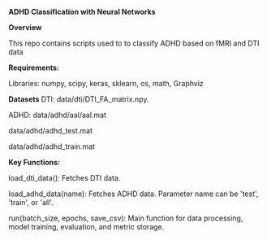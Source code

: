 
**ADHD Classification with Neural Networks**


**Overview**

This repo contains scripts used to  to classify ADHD based on fMRI and DTI data

**Requirements:**

Libraries: numpy, scipy, keras, sklearn, os, math, Graphviz


**Datasets**
DTI: data/dti/DTI_FA_matrix.npy.

ADHD:
data/adhd/aal/aal.mat

data/adhd/adhd_test.mat

data/adhd/adhd_train.mat


**Key Functions:**

load_dti_data(): Fetches DTI data.

load_adhd_data(name): Fetches ADHD data. Parameter name can be 'test', 'train', or 'all'.

run(batch_size, epochs, save_csv): Main function for data processing, model training, evaluation, and metric storage.

